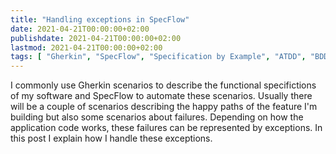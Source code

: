 ```yaml
---
title: "Handling exceptions in SpecFlow"
date: 2021-04-21T00:00:00+02:00
publishdate: 2021-04-21T00:00:00+02:00
lastmod: 2021-04-21T00:00:00+02:00
tags: [ "Gherkin", "SpecFlow", "Specification by Example", "ATDD", "BDD", "Test Automation", "Cleaner Code" ]
---
```


I commonly use Gherkin scenarios to describe the functional specifictions of my software and SpecFlow to automate these scenarios. Usually there will be a couple of scenarios describing the happy paths of the feature I'm building but also some scenarios about failures. Depending on how the application code works, these failures can be represented by exceptions. In this post I explain how I handle these exceptions.
